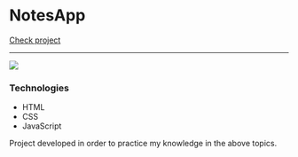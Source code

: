 # NotesApp

[Check project](https://mateuscodes.github.io/notes-app/)

---

![](https://i.imgur.com/OLQ9Pqw.png)

### Technologies
- HTML
- CSS
- JavaScript

Project developed in order to practice my knowledge in the above topics.
